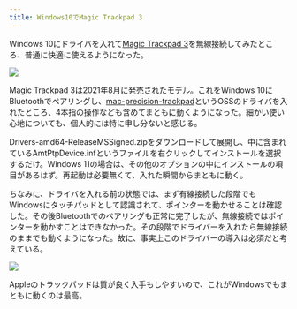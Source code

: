 ```yaml
---
title: Windows10でMagic Trackpad 3
---
```

Windows 10にドライバを入れて[Magic Trackpad 3](https://www.amazon.co.jp/dp/B09BTT6FJ9)を無線接続してみたところ、普通に快適に使えるようになった。

![](https://lh3.googleusercontent.com/0zz5NPOG-ZCOfqk43GzqeOFje--irzR6V6rjmFLsmhYd7Cv_5g85h70emPSh1qdeN0HPX7lFcjAuITqe1DT1Jlg3Jqj2zFBc-pT04D1Ds2pTSr7dYgr0iNxcTe5v3PbNLDe8XKXaIoxtodlzGWoIiAGBYUf5P-Ypb0o2mypwrhPXxliDnSVy7rb5ZDATNg)

Magic Trackpad 3は2021年8月に発売されたモデル。これをWindows 10にBluetoothでペアリングし、[mac-precision-trackpad](https://github.com/imbushuo/mac-precision-touchpad)というOSSのドライバを入れたところ、4本指の操作なども含めてまともに動くようになった。細かい使い心地についても、個人的には特に申し分ないと感じる。

Drivers-amd64-ReleaseMSSigned.zipをダウンロードして展開し、中に含まれているAmtPtpDevice.infというファイルを右クリックしてインストールを選択するだけ。Windows 11の場合は、その他のオプションの中にインストールの項目があるはず。再起動は必要無くて、入れた瞬間からまともに動く。

ちなみに、ドライバを入れる前の状態では、まず有線接続した段階でもWindowsにタッチパッドとして認識されて、ポインターを動かせることは確認した。その後Bluetoothでのペアリングも正常に完了したが、無線接続ではポインターを動かすことはできなかった。その段階でドライバーを入れたら無線接続のままでも動くようになった。故に、事実上このドライバーの導入は必須だと考えている。

![](https://lh3.googleusercontent.com/w_d3TgrJBJ-QiKitfsEcFTowg4KYuvdtQ9TxMO0eMwIGzNL-gacA0m1VCxzhTWGb8Ok6sYAWNx7brCzLxnOFX_6CGsjeE3T4qoIoyqi-Rt-pfwu_Wl4r99lU4QjqEJvjNf4FaSNzoe162DULfl5r066a0-AulE_oh4OKqRTQXK5MuRmtBWPuTJRU9Ate0A)

Appleのトラックパッドは質が良く入手もしやすいので、これがWindowsでもまともに動くのは最高。
